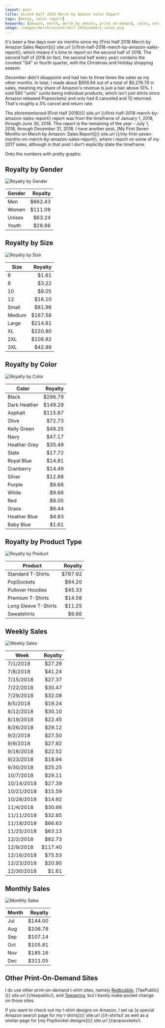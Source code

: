```yaml
---
layout: post
title: Second Half 2018 Merch by Amazon Sales Report
tags: [money, sales report]
keywords: [amazon, merch, merch by amazon, print-on-demand, sales, entrepreneur, charts]
image: /images/merch/second-half-2018/weekly-sales.png
---
```


It's been a few days over six months since my [First Half 2018 Merch by Amazon Sales Report]({{ site.url }}/first-half-2018-merch-by-amazon-sales-report/), which means it's time to report on the second half of 2018. The second half of 2018 (in fact, the second half every year) contains the coveted "Q4" or fourth quarter, with the Christmas and Holiday shopping season.

December didn't disappoint and had two to three times the sales as my other months. In total, I made about $959.94 out of a total of $9,276.79 in sales, meaning my share of Amazon's revenue is just a hair above 10%. I sold 580 "units" (units being individual products, which isn't just shirts since Amazon released Popsockets) and only had 6 canceled and 12 returned. That's roughly a 3% cancel and return rate.

The aforementioned [First Half 2018]({{ site.url }}/first-half-2018-merch-by-amazon-sales-report/) report was from the timeframe of January 1, 2018, through June 30, 2018. This report is the remaining of the year - July 1, 2018, through December 31, 2018. I have another post, [My First Seven Months on Merch by Amazon: Sales Report]({{ site.url }}/my-first-seven-months-on-merch-by-amazon-sales-report/), where I report on some of my 2017 sales, although in that post I don't explicitly state the timeframe.

Onto the numbers with pretty graphs:

## Royalty by Gender

![Royalty by Gender](/images/merch/second-half-2018/gender-sales-pie.png)

Gender | Royalty
--- | ---:
Men | $662.43
Women | $111.09
Unisex | $63.24
Youth | $28.98

## Royalty by Size

![Royalty by Size](/images/merch/second-half-2018/size-sales-pie.png)

Size | Royalty
--- | ---:
6 | $1.61
8 | $3.22
10 | $8.05
12 | $16.10
Small | $81.96
Medium | $167.58
Large | $214.61
XL | $220.80
2XL | $108.82
3XL | $42.99

## Royalty by Color

![Royalty by Color](/images/merch/second-half-2018/color-sales-pie.png)

Color | Royalty
--- | ---:
Black | $296.79
Dark Heather | $149.29
Asphalt | $115.87
Olive | $72.73
Kelly Green | $48.25
Navy | $47.17
Heather Grey | $35.49
Slate | $17.72
Royal Blue | $14.81
Cranberry | $14.49
Silver | $12.88
Purple | $9.66
White | $9.66
Red | $8.05
Grass | $6.44
Heather Blue | $4.83
Baby Blue | $1.61

## Royalty by Product Type

![Royalty by Product](/images/merch/second-half-2018/product-sales-pie.png)

Product | Royalty
--- | ---:
Standard T-Shirts | $787.92
PopSockets | $94.20
Pullover Hoodies | $45.33
Premium T-Shirts | $14.58
Long Sleeve T-Shirts | $11.25
Sweatshirts | $6.66

## Weekly Sales

![Weekly Sales](/images/merch/second-half-2018/weekly-sales.png)

Week | Royalty
--- | ---:
7/1/2018 | $27.29
7/8/2018 | $41.24
7/15/2018 | $27.37
7/22/2018 | $30.47
7/29/2018 | $32.08
8/5/2018 | $19.24
8/12/2018 | $30.10
8/19/2018 | $22.45
8/26/2018 | $29.12
9/2/2018 | $27.50
9/9/2018 | $27.92
9/16/2018 | $22.52
9/23/2018 | $18.94
9/30/2018 | $25.25
10/7/2018 | $29.11
10/14/2018 | $27.39
10/21/2018 | $15.59
10/28/2018 | $14.92
11/4/2018 | $30.66
11/11/2018 | $32.85
11/18/2018 | $66.63
11/25/2018 | $63.13
12/2/2018 | $82.73
12/9/2018 | $117.40
12/16/2018 | $75.53
12/23/2018 | $20.90
12/30/2018 | $1.61

## Monthly Sales

![Monthly Sales](/images/merch/second-half-2018/monthly-sales.png)

Month | Royalty
--- | ---:
Jul | $144.00
Aug | $106.78
Sep | $107.14
Oct | $105.81
Nov | $185.16
Dec | $311.05

## Other Print-On-Demand Sites

I do use other print-on-demand t-shirt sites, namely [Redbubble](https://www.redbubble.com/en/people/joehx), [TeePublic]({{ site.url }}/teepublic/), and [Teespring](https://teespring.com/stores/joehxs-store), but I barely make pocket change on those sites.

If you want to check out my t-shirt designs on Amazon, I set up [a special Amazon search page for my t-shirts]({{ site.url }}/t-shirts/) as well as a similar page for [my PopSocket designs]({{ site.url }}/popsockets/).
